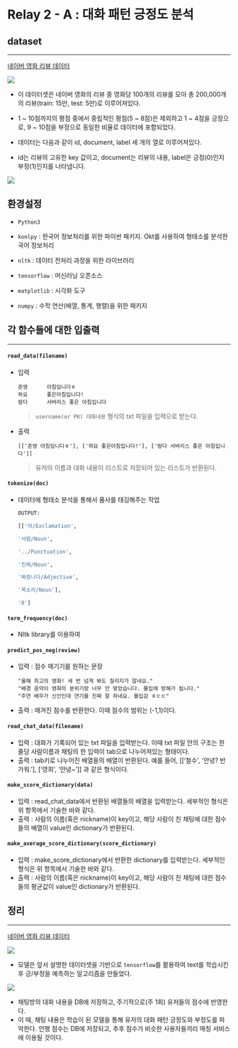# Relay 2 - A : 대화 패턴 긍정도 분석

## dataset
---
[네이버 영화 리뷰 데이터](https://github.com/e9t/nsmc/)

![](https://lh4.googleusercontent.com/MlW1Tt2PLMIBDRTSEkRoWS1jgJwrvdzHSxD6Um7n9eF3eTtobmv2hdds0YjhH0EhATsTYrnufSYrdtZFTta4mn0uazNdu8bPv1kB4u4iWNI3q9KB5R_FvdBLRDZuY7EYv2s3t-vM)


- 이 데이터셋은 네이버 영화의 리뷰 중 영화당 100개의 리뷰를 모아 총 200,000개의 리뷰(train: 15만, test: 5만)로 이루어져있다.
- 1 ~ 10점까지의 평점 중에서 중립적인 평점(5 ~ 8점)은 제외하고 1 ~ 4점을 긍정으로, 9 ~ 10점을 부정으로 동일한 비율로 데이터에 포함되었다.

- 데이터는 다음과 같이 id, document, label 세 개의 열로 이루어져있다.
- id는 리뷰의 고유한 key 값이고, document는 리뷰의 내용, label은 긍정(0)인지 부정(1)인지를 나타냅니다.

![](https://lh4.googleusercontent.com/8Llw4q-RwHCUPAuCTTT1jB1jvy50BY6zzqnhb1XIvQ_B5bSqqeED81OZ2wpAKLaNdIOBdYz0zqhpgsdodbf1-r4-gJHUnYDKRNMUJwt4G3F7qhqW4DLJxHZ_3FwqNKybaXNvQ0jz)

## 환경설정

-   `Python3`
    
-   `konlpy` : 한국어 정보처리를 위한 파이썬 패키지. Okt를 사용하여 형태소를 분석한국어 정보처리
    
-   `nltk` : 데이터 전처리 과정을 위한 라이브러리
    
-   `tensorflow` : 머신러닝 오픈소스
    
-   `matplotlib` : 시각화 도구
    
-   `numpy` : 수학 연산(배열, 통계, 행렬)을 위한 패키지
    

## 각 함수들에 대한 입출력
---
####   `read_data(filename)`
-   입력
	```
	준영		아침임니다ㅎ
	하요		좋은아침입니다!
	람다		서버리스 좋은 아침입니다
	```
	> `username(or PK) 대화내용` 형식의 txt 파일을 입력으로 받는다.

-   출력
	```
	[['준영 아침임니다ㅎ'], ['하요 좋은아침입니다!'], ['람다 서버리스 좋은 아침입니다']]
	```
	> 유저의 이름과 대화 내용이 리스트로 저장되어 있는 리스트가 반환된다.


#### `tokenize(doc)`
   -   데이터에 형태소 분석을 통해서 품사를 태깅해주는 작업
		```python
		OUTPUT:

		[['아/Exclamation',

		'사람/Noun',

		'../Punctuation',

		'진짜/Noun',

		'짜증나다/Adjective',

		'목소리/Noun'],

		'0']
		```

#### `term_frequency(doc)`

-   Nltk library를 이용하여

####   `predict_pos_neg(review)`
-   입력 : 점수 매기기를 원하는 문장
	```
	"올해 최고의 영화! 세 번 넘게 봐도 질리지가 않네요."
	"배경 음악이 영화의 분위기랑 너무 안 맞았습니다. 몰입에 방해가 됩니다."
	"주연 배우가 신인인데 연기를 진짜 잘 하네요. 몰입감 ㅎㄷㄷ"
	```
-   출력 : 매겨진 점수를 반환한다. 이때 점수의 범위는 (-1,1)이다.

#### `read_chat_data(filename)`
- 입력 : 대화가 기록되어 있는 txt 파일을 입력받는다. 이때 txt 파일 안의 구조는 한 줄당 사람이름과 채팅의 한 입력이 tab으로 나누어져있는 형태이다.
-  출력 : tab키로 나누어진 배열들의 배열이 반환된다. 예를 들어, [[‘철수', ‘안녕? 반가워.’], [‘영희', ‘안녕~’]] 과 같은 형식이다.

####  `make_score_dictionary(data)`
- 입력 : read_chat_data에서 반환된 배열들의 배열을 입력받는다. 세부적인 형식은 위 항목에서 기술한 바와 같다.
- 출력 : 사람의 이름(혹은 nickname)이 key이고, 해당 사람이 친 채팅에 대한 점수들의 배열이 value인 dictionary가 반환된다.

####  `make_average_score_dictionary(score_dictionary)`
- 입력 : make_score_dictionary에서 반환한 dictionary를 입력받는다. 세부적인 형식은 위 항목에서 기술한 바와 같다.
- 출력 : 사람의 이름(혹은 nickname)이 key이고, 해당 사람이 친 채팅에 대한 점수들의 평균값이 value인 dictionary가 반환된다.

## 정리
---

[네이버 영화 리뷰 데이터](https://github.com/e9t/nsmc/)

![](https://wikidocs.net/images/page/44249/navermovie1.PNG)

+ 모델은 앞서 설명한 데이터셋을 기반으로 `tensorflow`를 활용하여 text를 학습시킨 후 긍/부정을 예측하는 알고리즘을 만들었다.

![](https://s3.us-west-2.amazonaws.com/secure.notion-static.com/0df4b8ab-df53-4263-8491-f17440cd4e4d/Untitled.png?X-Amz-Algorithm=AWS4-HMAC-SHA256&X-Amz-Credential=AKIAT73L2G45O3KS52Y5%2F20200807%2Fus-west-2%2Fs3%2Faws4_request&X-Amz-Date=20200807T101823Z&X-Amz-Expires=86400&X-Amz-Signature=92703530189d697a6626fe8ddcd4ed0b479db847d146c3ff4d24816c9837fbe3&X-Amz-SignedHeaders=host&response-content-disposition=filename%20%3D%22Untitled.png%22)

+ 채팅방의 대화 내용을 DB에 저장하고, 주기적으로(주 1회) 유저들의 점수에 반영한다.
+ 이 때, 채팅 내용은 학습이 된 모델을 통해 유저의 대화 패턴 긍정도와 부정도를 파악한다. 언행 점수는 DB에 저장되고, 추후 점수가 비슷한 사용자들끼리 매칭 서비스에 이용될 것이다.
